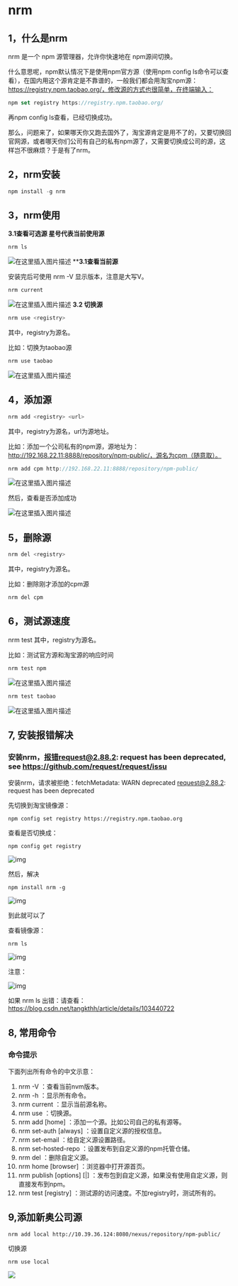 # nrm

## 1，什么是nrm

nrm 是一个 npm 源管理器，允许你快速地在 npm源间切换。

什么意思呢，npm默认情况下是使用npm官方源（使用npm config ls命令可以查看），在国内用这个源肯定是不靠谱的，一般我们都会用淘宝npm源：https://registry.npm.taobao.org/，修改源的方式也很简单，在终端输入：

```typescript
npm set registry https://registry.npm.taobao.org/
```

再npm config ls查看，已经切换成功。

那么，问题来了，如果哪天你又跑去国外了，淘宝源肯定是用不了的，又要切换回官网源，或者哪天你们公司有自己的私有npm源了，又需要切换成公司的源，这样岂不很麻烦？于是有了nrm。

## 2，nrm安装

```typescript
npm install -g nrm
```

## 3，nrm使用

**3.1查看可选源 星号代表当前使用源**

```typescript
nrm ls
```

![在这里插入图片描述](https://img-blog.csdnimg.cn/20210204162952234.png)
****3.1查看当前源**

安装完后可使用 nrm -V 显示版本，注意是大写V。

```typescript
nrm current
```

![在这里插入图片描述](https://img-blog.csdnimg.cn/20210204163109955.png)
**3.2 切换源**

```typescript
nrm use <registry>
```

其中，registry为源名。

比如：切换为taobao源

```typescript
nrm use taobao
```

![在这里插入图片描述](https://img-blog.csdnimg.cn/20210204163331422.png)

## 4，添加源

```typescript
nrm add <registry> <url>
```

其中，registry为源名，url为源地址。

比如：添加一个公司私有的npm源，源地址为：http://192.168.22.11:8888/repository/npm-public/，源名为cpm（随意取）。

```typescript
nrm add cpm http://192.168.22.11:8888/repository/npm-public/
```

![在这里插入图片描述](https://img-blog.csdnimg.cn/20210204163355571.png)

然后，查看是否添加成功

![在这里插入图片描述](https://img-blog.csdnimg.cn/2021020416340111.png)

## 5，删除源

```typescript
nrm del <registry>
```

其中，registry为源名。

比如：删除刚才添加的cpm源

```typescript
nrm del cpm
```

## 6，测试源速度

nrm test
其中，registry为源名。

比如：测试官方源和淘宝源的响应时间

```typescript
nrm test npm
```

![在这里插入图片描述](https://img-blog.csdnimg.cn/2021020416352495.png)

```typescript
nrm test taobao
```

![在这里插入图片描述](https://img-blog.csdnimg.cn/20210204163540669.png)



## 7, 安装报错解决

### 安装nrm，报错request@2.88.2: request has been deprecated, see https://github.com/request/request/issu

安装nrm，请求被拒绝：fetchMetadata: WARN deprecated request@2.88.2: request has been deprecated

先切换到淘宝镜像源：

```
npm config set registry https://registry.npm.taobao.org
```

查看是否切换成：

```
npm config get registry
```

![img](https://img-blog.csdnimg.cn/20200407164438558.png)

然后，解决

```
npm install nrm -g
```

![img](https://img-blog.csdnimg.cn/20200407164530182.png)

到此就可以了

查看镜像源：

```
nrm ls
```

 ![img](https://img-blog.csdnimg.cn/20200407164623105.png)

注意：

![img](https://img-blog.csdnimg.cn/20200407164656205.png)

如果 nrm ls 出错：请查看：https://blog.csdn.net/tangkthh/article/details/103440722



## 8, 常用命令

### 命令提示

  下面列出所有命令的中文示意：

1.  nrm -V ：查看当前nvm版本。
2.  nrm -h ：显示所有命令。
3.  nrm current ：显示当前源名称。
4.  nrm use <registry> ：切换源。
5.  nrm add <registry> <url> [home] ：添加一个源。比如公司自己的私有源等。
6.  nrm set-auth <registry> <value> [always] ：设置自定义源的授权信息。
7.  nrm set-email <registry> <value> ：给自定义源设置路径。
8.  nrm set-hosted-repo <registry> <value> ：设置发布到自定义源的npm托管仓储。
9.  nrm del <registry> ：删除自定义源。
10.  nrm home <registry> [browser] ：浏览器中打开源首页。
11.  nrm publish [options] [<tarball>|<folder>] ：发布包到自定义源，如果没有使用自定义源，则直接发布到npm。
12.  nrm test [registry] ：测试源的访问速度。不加registry时，测试所有的。



## 9,添加新奥公司源

```
nrm add local http://10.39.36.124:8080/nexus/repository/npm-public/
```

切换源

```
nrm use local
```

![](C:\Users\shizeyu\Desktop\notes\Ajax-vue\Snipaste_2022-09-28_15-18-35.png)